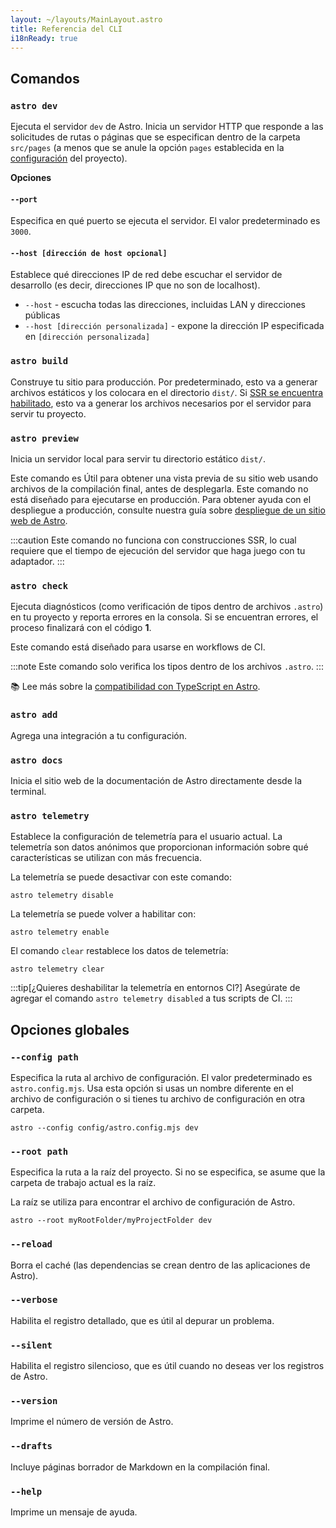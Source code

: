 ```yaml
---
layout: ~/layouts/MainLayout.astro
title: Referencia del CLI
i18nReady: true
---
```


## Comandos

### `astro dev`

Ejecuta el servidor `dev` de Astro. Inicia un servidor HTTP que responde a las solicitudes de rutas o páginas que se especifican dentro de la carpeta `src/pages` (a menos que se anule la opción `pages` establecida en la [configuración](/es/reference/configuration-reference/) del proyecto).

**Opciones**

#### `--port`

Especifica en qué puerto se ejecuta el servidor. El valor predeterminado es `3000`.

#### `--host [dirección de host opcional]`

Establece qué direcciones IP de red debe escuchar el servidor de desarrollo (es decir, direcciones IP que no son de localhost).
- `--host` - escucha todas las direcciones, incluidas LAN y direcciones públicas
- `--host [dirección personalizada]` - expone la dirección IP especificada en `[dirección personalizada]`

### `astro build`

Construye tu sitio para producción. Por predeterminado, esto va a generar archivos estáticos y los colocara en el directorio `dist/`. Si [SSR se encuentra habilitado](/es/guides/server-side-rendering/), esto va a generar los archivos necesarios por el servidor para servir tu proyecto.

### `astro preview`

Inicia un servidor local para servir tu directorio estático `dist/`.

Este comando es Útil para obtener una vista previa de su sitio web usando archivos de la compilación final, antes de desplegarla. Este comando no está diseñado para ejecutarse en producción. Para obtener ayuda con el despliegue a producción, consulte nuestra guía sobre [despliegue de un sitio web de Astro](/es/guides/deploy/).

:::caution
Este comando no funciona con construcciones SSR, lo cual requiere que el tiempo de ejecución del servidor que haga juego con tu adaptador.
:::

### `astro check`

Ejecuta diagnósticos (como verificación de tipos dentro de archivos `.astro`) en tu proyecto y reporta errores en la consola. Si se encuentran errores, el proceso finalizará con el código **1**.

Este comando está diseñado para usarse en  workflows de CI.

:::note
Este comando solo verifica los tipos dentro de los archivos `.astro`.
:::

📚 Lee más sobre la [compatibilidad con TypeScript en Astro](/es/guides/typescript/).

### `astro add`

Agrega una integración a tu configuración.

### `astro docs`

Inicia el sitio web de la documentación de Astro directamente desde la terminal.

### `astro telemetry`

Establece la configuración de telemetría para el usuario actual. La telemetría son datos anónimos que proporcionan información sobre qué características se utilizan con más frecuencia.

La telemetría se puede desactivar con este comando:

```shell
astro telemetry disable
```

La telemetría se puede volver a habilitar con:

```shell
astro telemetry enable
```

El comando `clear` restablece los datos de telemetría:

```shell
astro telemetry clear
```

:::tip[¿Quieres deshabilitar la telemetría en entornos CI?]
Asegúrate de agregar el comando `astro telemetry disabled` a tus scripts de CI.
:::

## Opciones globales

### `--config path`

Especifica la ruta al archivo de configuración. El valor predeterminado es `astro.config.mjs`. Usa esta opción si usas un nombre diferente en el archivo de configuración o si tienes tu archivo de configuración en otra carpeta.

```shell
astro --config config/astro.config.mjs dev
```

### `--root path`

Especifica la ruta a la raíz del proyecto. Si no se especifica, se asume que la carpeta de trabajo actual es la raíz.

La raíz se utiliza para encontrar el archivo de configuración de Astro.

```shell
astro --root myRootFolder/myProjectFolder dev
```

### `--reload`

Borra el caché (las dependencias se crean dentro de las aplicaciones de Astro).

### `--verbose`

Habilita el registro detallado, que es útil al depurar un problema.

### `--silent`

Habilita el registro silencioso, que es útil cuando no deseas ver los registros de Astro.

### `--version`

Imprime el número de versión de Astro.

### `--drafts`

Incluye páginas borrador de Markdown en la compilación final.

### `--help`

Imprime un mensaje de ayuda.
